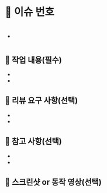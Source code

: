 # 🎯 이슈 번호

- #

## 🏁 작업 내용(필수)

-
-

## 💬 리뷰 요구 사항(선택)

-
-

## 📢 참고 사항(선택)

-
-

## 📸 스크린샷 or 동작 영상(선택)
